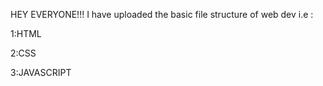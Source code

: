 HEY EVERYONE!!!
I have uploaded the basic file structure of web dev i.e :

1:HTML

2:CSS

3:JAVASCRIPT